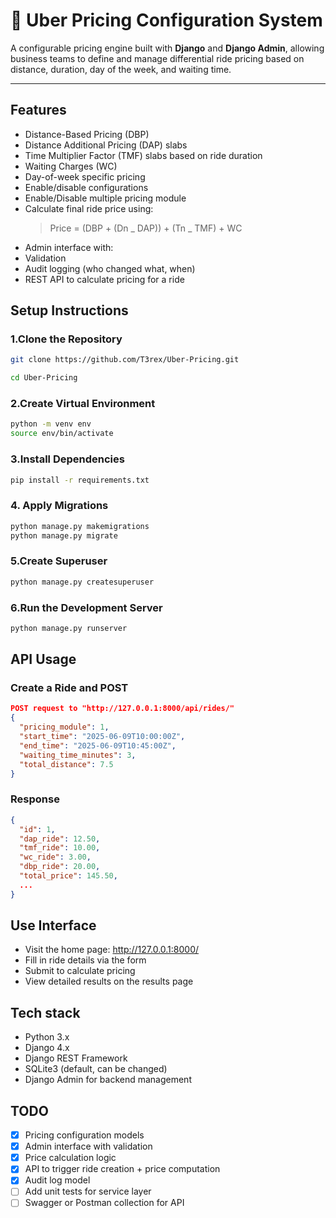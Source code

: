 # 🚕 Uber Pricing Configuration System

A configurable pricing engine built with **Django** and **Django Admin**, allowing business teams to define and manage differential ride pricing based on distance, duration, day of the week, and waiting time.

---

## Features

- Distance-Based Pricing (DBP)
- Distance Additional Pricing (DAP) slabs
- Time Multiplier Factor (TMF) slabs based on ride duration
- Waiting Charges (WC)
- Day-of-week specific pricing
- Enable/disable configurations
- Enable/Disable multiple pricing module
- Calculate final ride price using:
  > Price = (DBP + (Dn _ DAP)) + (Tn _ TMF) + WC
- Admin interface with:
- Validation
- Audit logging (who changed what, when)
- REST API to calculate pricing for a ride

## Setup Instructions

### 1.Clone the Repository

```bash
git clone https://github.com/T3rex/Uber-Pricing.git

cd Uber-Pricing
```

### 2.Create Virtual Environment

```bash
python -m venv env
source env/bin/activate
```

### 3.Install Dependencies

```bash
pip install -r requirements.txt
```

### 4. Apply Migrations

```bash
python manage.py makemigrations
python manage.py migrate
```

### 5.Create Superuser

```bash
python manage.py createsuperuser
```

### 6.Run the Development Server

```bash
python manage.py runserver
```

## API Usage

### Create a Ride and POST

```json
POST request to "http://127.0.0.1:8000/api/rides/"
{
  "pricing_module": 1,
  "start_time": "2025-06-09T10:00:00Z",
  "end_time": "2025-06-09T10:45:00Z",
  "waiting_time_minutes": 3,
  "total_distance": 7.5
}
```

### Response

```json
{
  "id": 1,
  "dap_ride": 12.50,
  "tmf_ride": 10.00,
  "wc_ride": 3.00,
  "dbp_ride": 20.00,
  "total_price": 145.50,
  ...
}
```

## Use Interface

- Visit the home page: http://127.0.0.1:8000/
- Fill in ride details via the form
- Submit to calculate pricing
- View detailed results on the results page

## Tech stack

- Python 3.x
- Django 4.x
- Django REST Framework
- SQLite3 (default, can be changed)
- Django Admin for backend management

## TODO

- [x] Pricing configuration models
- [x] Admin interface with validation
- [x] Price calculation logic
- [x] API to trigger ride creation + price computation
- [x] Audit log model
- [ ] Add unit tests for service layer
- [ ] Swagger or Postman collection for API
